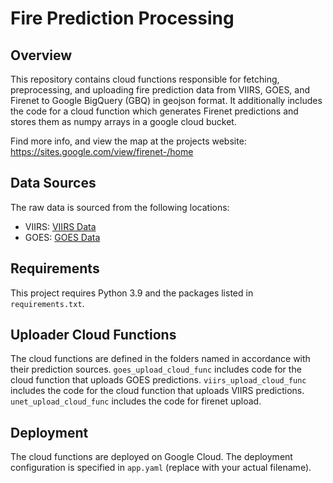 # Fire Prediction Processing

## Overview
This repository contains cloud functions responsible for fetching, preprocessing, and uploading fire prediction data from VIIRS, GOES, and Firenet to Google BigQuery (GBQ) in geojson format. It additionally includes the code for a cloud function which generates Firenet predictions and stores them as numpy arrays in a google cloud bucket.

Find more info, and view the map at the projects website: 
https://sites.google.com/view/firenet-/home

## Data Sources
The raw data is sourced from the following locations:
- VIIRS: [VIIRS Data](https://firms.modaps.eosdis.nasa.gov/usfs/api/area/)
- GOES: [GOES Data](https://console.cloud.google.com/storage/browser/gcp-public-data-goes-16)

## Requirements
This project requires Python 3.9 and the packages listed in `requirements.txt`.

## Uploader Cloud Functions
The cloud functions are defined in the folders named in accordance with their prediction sources. `goes_upload_cloud_func` includes code for the cloud function that uploads GOES predictions. `viirs_upload_cloud_func` includes the code for the cloud function that uploads VIIRS predictions. `unet_upload_cloud_func` includes the code for firenet upload.

## Deployment
The cloud functions are deployed on Google Cloud. The deployment configuration is specified in `app.yaml` (replace with your actual filename).